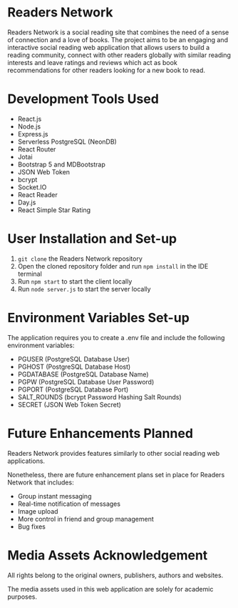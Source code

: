 # Readers Network

Readers Network is a social reading site that combines the need of a sense of connection and a love of books. The project aims to be an engaging and interactive social reading web application that allows users to build a reading community, connect with other readers globally with similar reading interests and leave ratings and reviews which act as book recommendations for other readers looking for a new book to read.

# Development Tools Used

- React.js
- Node.js
- Express.js
- Serverless PostgreSQL (NeonDB)
- React Router
- Jotai
- Bootstrap 5 and MDBootstrap
- JSON Web Token
- bcrypt
- Socket.IO
- React Reader
- Day.js
- React Simple Star Rating

# User Installation and Set-up

1. `git clone` the Readers Network repository
2. Open the cloned repository folder and run `npm install` in the IDE terminal
3. Run `npm start` to start the client locally
4. Run `node server.js` to start the server locally

# Environment Variables Set-up

The application requires you to create a .env file and include the following environment variables:
- PGUSER (PostgreSQL Database User)
- PGHOST (PostgreSQL Database Host)
- PGDATABASE (PostgreSQL Database Name)
- PGPW (PostgreSQL Database User Password)
- PGPORT (PostgreSQL Database Port)
- SALT_ROUNDS (bcrypt Password Hashing Salt Rounds)
- SECRET (JSON Web Token Secret)

# Future Enhancements Planned

Readers Network provides features similarly to other social reading web applications. 

Nonetheless, there are future enhancement plans set in place for Readers Network that includes:
-	Group instant messaging
-	Real-time notification of messages
-	Image upload
-	More control in friend and group management
-	Bug fixes

# Media Assets Acknowledgement

All rights belong to the original owners, publishers, authors and websites. 

The media assets used in this web application are solely for academic purposes.
